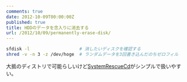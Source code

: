```yaml
---
comments: true
date: 2012-10-09T00:00:00Z
published: true
title: HDDのデータを念入りに消去する
url: /2012/10/09/permanently-erase-disk/
---
```


``` sh
sfdisk -l                   # 消したいディスクを確認する
shred -v -n 3 -z /dev/hoge  # ランダムデータを3回書き込んだのちゼロフィル
```
大抵のディストリで可能らしいけど[SystemRescueCd](http://www.sysresccd.org/SystemRescueCd_Homepage "SystemRescueCd")がシンプルで扱いやすい。
